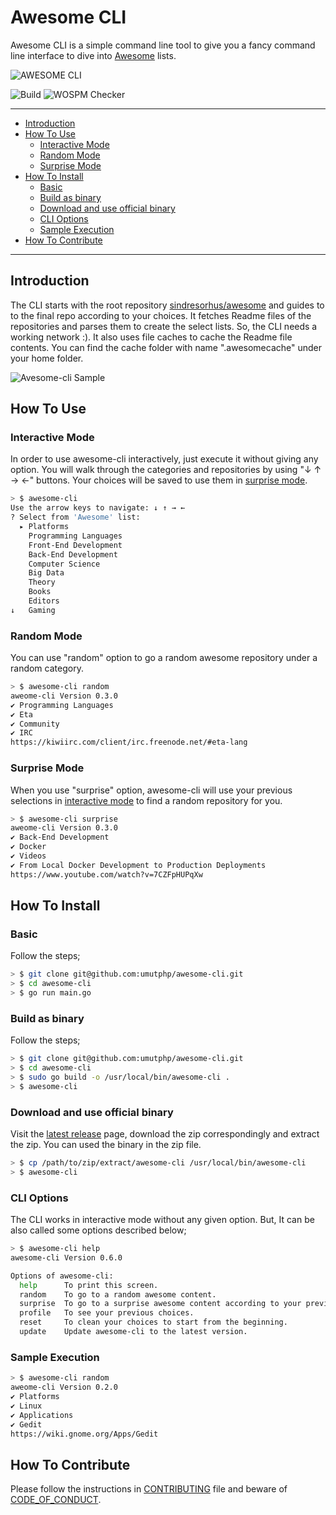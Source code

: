 # Awesome CLI

Awesome CLI is a simple command line tool to give you a fancy command line interface to dive into [Awesome](https://github.com/sindresorhus/awesome) lists.

![AWESOME CLI](./assets/images/awesome-cli-banner.png)

![Build](https://github.com/umutphp/awesome-cli/workflows/Test%20&%20Build/badge.svg) ![WOSPM Checker](https://github.com/umutphp/awesome-cli/workflows/WOSPM%20Checker/badge.svg)

---
<!-- START doctoc generated TOC please keep comment here to allow auto update -->
<!-- DON'T EDIT THIS SECTION, INSTEAD RE-RUN doctoc TO UPDATE -->


- [Introduction](#introduction)
- [How To Use](#how-to-use)
  - [Interactive Mode](#interactive-mode)
  - [Random Mode](#random-mode)
  - [Surprise Mode](#surprise-mode)
- [How To Install](#how-to-install)
  - [Basic](#basic)
  - [Build as binary](#build-as-binary)
  - [Download and use official binary](#download-and-use-official-binary)
  - [CLI Options](#cli-options)
  - [Sample Execution](#sample-execution)
- [How To Contribute](#how-to-contribute)

<!-- END doctoc generated TOC please keep comment here to allow auto update -->
---

## Introduction

The CLI starts with the root repository [sindresorhus/awesome](https://github.com/sindresorhus/awesome) and guides to to the final repo according to your choices. It fetches Readme files of the repositories and parses them to create the select lists. So, the CLI needs a working network :). It also uses file caches to cache the Readme file contents. You can find the cache folder with name ".awesomecache" under your home folder.

![Avesome-cli Sample](./assets/images/awesome-cli.gif)

## How To Use

### Interactive Mode

In order to use awesome-cli interactively, just execute it without giving any option. You will walk through the categories and repositories by using "↓ ↑ → ←" buttons. Your choices will be saved to use them in [surprise mode](#surprise-mode).

```bash
> $ awesome-cli
Use the arrow keys to navigate: ↓ ↑ → ← 
? Select from 'Awesome' list: 
  ▸ Platforms
    Programming Languages
    Front-End Development
    Back-End Development
    Computer Science
    Big Data
    Theory
    Books
    Editors
↓   Gaming
```

### Random Mode

You can use "random" option to go a random awesome repository under a random category.

```bash
> $ awesome-cli random
aweome-cli Version 0.3.0
✔ Programming Languages
✔ Eta
✔ Community
✔ IRC
https://kiwiirc.com/client/irc.freenode.net/#eta-lang
```

### Surprise Mode

When you use "surprise" option, awesome-cli will use your previous selections in [interactive mode](#interactive-mode) to find a random repository for you.

```bash
> $ awesome-cli surprise
aweome-cli Version 0.3.0
✔ Back-End Development
✔ Docker
✔ Videos
✔ From Local Docker Development to Production Deployments
https://www.youtube.com/watch?v=7CZFpHUPqXw
```

## How To Install

### Basic

Follow the steps;

```bash
> $ git clone git@github.com:umutphp/awesome-cli.git
> $ cd awesome-cli
> $ go run main.go
```

### Build as binary

Follow the steps;

```bash
> $ git clone git@github.com:umutphp/awesome-cli.git
> $ cd awesome-cli
> $ sudo go build -o /usr/local/bin/awesome-cli .
> $ awesome-cli
```

### Download and use official binary

Visit the [latest release](https://github.com/umutphp/awesome-cli/releases/latest) page, download the zip correspondingly and extract the zip. You can used the binary in the zip file. 

```bash
> $ cp /path/to/zip/extract/awesome-cli /usr/local/bin/awesome-cli
> $ awesome-cli
```

### CLI Options

The CLI works in interactive mode without any given option. But, It can be also called some options described below;

```bash
> $ awesome-cli help
awesome-cli Version 0.6.0

Options of awesome-cli:
  help      To print this screen.
  random    To go to a random awesome content.
  surprise  To go to a surprise awesome content according to your previos choices.
  profile   To see your previous choices.
  reset     To clean your choices to start from the beginning.
  update    Update awesome-cli to the latest version.
```

### Sample Execution

```bash
> $ awesome-cli random
aweome-cli Version 0.2.0
✔ Platforms
✔ Linux
✔ Applications
✔ Gedit
https://wiki.gnome.org/Apps/Gedit
```

## How To Contribute
Please follow the instructions in [CONTRIBUTING](CONTRIBUTING.md) file and beware of [CODE_OF_CONDUCT](CODE_OF_CONDUCT).

